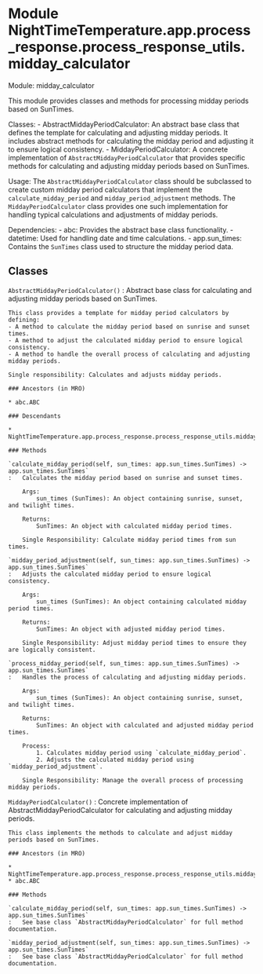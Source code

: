Module NightTimeTemperature.app.process_response.process_response_utils.midday_calculator
=========================================================================================
Module: midday_calculator

This module provides classes and methods for processing midday periods based on SunTimes.

Classes:
    - AbstractMiddayPeriodCalculator: An abstract base class that defines the template for 
      calculating 
      and adjusting midday periods. It includes abstract methods for calculating the midday period 
      and adjusting it to ensure logical consistency.
    - MiddayPeriodCalculator: A concrete implementation of `AbstractMiddayPeriodCalculator` that 
      provides specific methods for calculating and adjusting midday periods based on SunTimes.

Usage:
    The `AbstractMiddayPeriodCalculator` class should be subclassed to create custom midday period 
    calculators that implement the `calculate_midday_period` and `midday_period_adjustment` methods. 
    The `MiddayPeriodCalculator` class provides one such implementation for handling typical 
    calculations and adjustments of midday periods.

Dependencies:
    - abc: Provides the abstract base class functionality.
    - datetime: Used for handling date and time calculations.
    - app.sun_times: Contains the `SunTimes` class used to structure the midday period data.

Classes
-------

`AbstractMiddayPeriodCalculator()`
:   Abstract base class for calculating and adjusting midday periods based on SunTimes.
    
    This class provides a template for midday period calculators by defining:
    - A method to calculate the midday period based on sunrise and sunset times.
    - A method to adjust the calculated midday period to ensure logical consistency.
    - A method to handle the overall process of calculating and adjusting midday periods.
    
    Single responsibility: Calculates and adjusts midday periods.

    ### Ancestors (in MRO)

    * abc.ABC

    ### Descendants

    * NightTimeTemperature.app.process_response.process_response_utils.midday_calculator.MiddayPeriodCalculator

    ### Methods

    `calculate_midday_period(self, sun_times: app.sun_times.SunTimes) ‑> app.sun_times.SunTimes`
    :   Calculates the midday period based on sunrise and sunset times.
        
        Args:
            sun_times (SunTimes): An object containing sunrise, sunset, and twilight times.
        
        Returns:
            SunTimes: An object with calculated midday period times.
        
        Single Responsibility: Calculate midday period times from sun times.

    `midday_period_adjustment(self, sun_times: app.sun_times.SunTimes) ‑> app.sun_times.SunTimes`
    :   Adjusts the calculated midday period to ensure logical consistency.
        
        Args:
            sun_times (SunTimes): An object containing calculated midday period times.
        
        Returns:
            SunTimes: An object with adjusted midday period times.
        
        Single Responsibility: Adjust midday period times to ensure they are logically consistent.

    `process_midday_period(self, sun_times: app.sun_times.SunTimes) ‑> app.sun_times.SunTimes`
    :   Handles the process of calculating and adjusting midday periods.
        
        Args:
            sun_times (SunTimes): An object containing sunrise, sunset, and twilight times.
        
        Returns:
            SunTimes: An object with calculated and adjusted midday period times.
        
        Process:
            1. Calculates midday period using `calculate_midday_period`.
            2. Adjusts the calculated midday period using `midday_period_adjustment`.
        
        Single Responsibility: Manage the overall process of processing midday periods.

`MiddayPeriodCalculator()`
:   Concrete implementation of AbstractMiddayPeriodCalculator for calculating and adjusting midday
    periods.
    
    This class implements the methods to calculate and adjust midday periods based on SunTimes.

    ### Ancestors (in MRO)

    * NightTimeTemperature.app.process_response.process_response_utils.midday_calculator.AbstractMiddayPeriodCalculator
    * abc.ABC

    ### Methods

    `calculate_midday_period(self, sun_times: app.sun_times.SunTimes) ‑> app.sun_times.SunTimes`
    :   See base class `AbstractMiddayPeriodCalculator` for full method documentation.

    `midday_period_adjustment(self, sun_times: app.sun_times.SunTimes) ‑> app.sun_times.SunTimes`
    :   See base class `AbstractMiddayPeriodCalculator` for full method documentation.